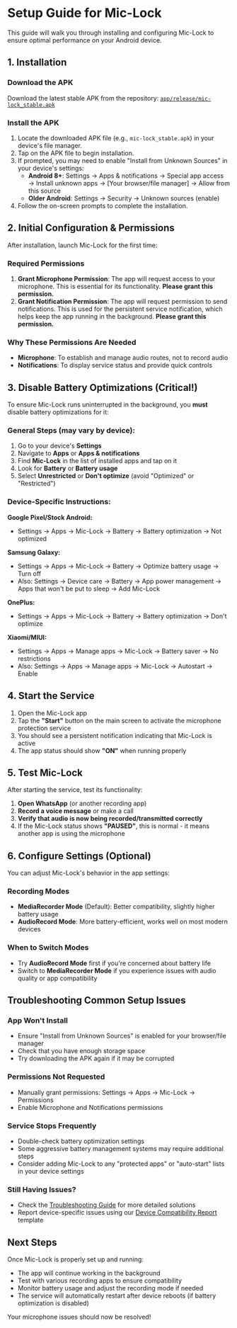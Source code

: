# Setup Guide for Mic-Lock

This guide will walk you through installing and configuring Mic-Lock to ensure optimal performance on your Android device.

## 1. Installation

### Download the APK
Download the latest stable APK from the repository: [`app/release/mic-lock_stable.apk`](../app/release/mic-lock_stable.apk)

### Install the APK
1. Locate the downloaded APK file (e.g., `mic-lock_stable.apk`) in your device's file manager.
2. Tap on the APK file to begin installation.
3. If prompted, you may need to enable "Install from Unknown Sources" in your device's settings:
   - **Android 8+**: Settings → Apps & notifications → Special app access → Install unknown apps → [Your browser/file manager] → Allow from this source
   - **Older Android**: Settings → Security → Unknown sources (enable)
4. Follow the on-screen prompts to complete the installation.

## 2. Initial Configuration & Permissions

After installation, launch Mic-Lock for the first time:

### Required Permissions
1. **Grant Microphone Permission**: The app will request access to your microphone. This is essential for its functionality. **Please grant this permission.**
2. **Grant Notification Permission**: The app will request permission to send notifications. This is used for the persistent service notification, which helps keep the app running in the background. **Please grant this permission.**

### Why These Permissions Are Needed
- **Microphone**: To establish and manage audio routes, not to record audio
- **Notifications**: To display service status and provide quick controls

## 3. Disable Battery Optimizations (Critical!)

To ensure Mic-Lock runs uninterrupted in the background, you **must** disable battery optimizations for it:

### General Steps (may vary by device):
1. Go to your device's **Settings**
2. Navigate to **Apps** or **Apps & notifications**
3. Find **Mic-Lock** in the list of installed apps and tap on it
4. Look for **Battery** or **Battery usage**
5. Select **Unrestricted** or **Don't optimize** (avoid "Optimized" or "Restricted")

### Device-Specific Instructions:

**Google Pixel/Stock Android:**
- Settings → Apps → Mic-Lock → Battery → Battery optimization → Not optimized

**Samsung Galaxy:**
- Settings → Apps → Mic-Lock → Battery → Optimize battery usage → Turn off
- Also: Settings → Device care → Battery → App power management → Apps that won't be put to sleep → Add Mic-Lock

**OnePlus:**
- Settings → Apps → Mic-Lock → Battery → Battery optimization → Don't optimize

**Xiaomi/MIUI:**
- Settings → Apps → Manage apps → Mic-Lock → Battery saver → No restrictions
- Also: Settings → Apps → Manage apps → Mic-Lock → Autostart → Enable

## 4. Start the Service

1. Open the Mic-Lock app
2. Tap the **"Start"** button on the main screen to activate the microphone protection service
3. You should see a persistent notification indicating that Mic-Lock is active
4. The app status should show **"ON"** when running properly

## 5. Test Mic-Lock

After starting the service, test its functionality:

1. **Open WhatsApp** (or another recording app)
2. **Record a voice message** or make a call
3. **Verify that audio is now being recorded/transmitted correctly**
4. If the Mic-Lock status shows **"PAUSED"**, this is normal - it means another app is using the microphone

## 6. Configure Settings (Optional)

You can adjust Mic-Lock's behavior in the app settings:

### Recording Modes
- **MediaRecorder Mode** (Default): Better compatibility, slightly higher battery usage
- **AudioRecord Mode**: More battery-efficient, works well on most modern devices

### When to Switch Modes
- Try **AudioRecord Mode** first if you're concerned about battery life
- Switch to **MediaRecorder Mode** if you experience issues with audio quality or app compatibility

## Troubleshooting Common Setup Issues

### App Won't Install
- Ensure "Install from Unknown Sources" is enabled for your browser/file manager
- Check that you have enough storage space
- Try downloading the APK again if it may be corrupted

### Permissions Not Requested
- Manually grant permissions: Settings → Apps → Mic-Lock → Permissions
- Enable Microphone and Notifications permissions

### Service Stops Frequently
- Double-check battery optimization settings
- Some aggressive battery management systems may require additional steps
- Consider adding Mic-Lock to any "protected apps" or "auto-start" lists in your device settings

### Still Having Issues?
- Check the [Troubleshooting Guide](troubleshooting.md) for more detailed solutions
- Report device-specific issues using our [Device Compatibility Report](https://github.com/yourusername/mic-lock/issues/new?template=device_compatibility.md) template

## Next Steps

Once Mic-Lock is properly set up and running:
- The app will continue working in the background
- Test with various recording apps to ensure compatibility
- Monitor battery usage and adjust the recording mode if needed
- The service will automatically restart after device reboots (if battery optimization is disabled)

Your microphone issues should now be resolved!